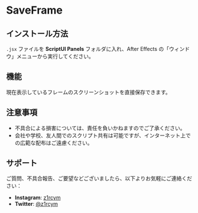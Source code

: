 # SaveFrame

## インストール方法
`.jsx` ファイルを **ScriptUI Panels** フォルダに入れ、After Effects の「ウィンドウ」メニューから実行してください。

## 機能
現在表示しているフレームのスクリーンショットを直接保存できます。

## 注意事項
- 不具合による損害については、責任を負いかねますのでご了承ください。
- 会社や学校、友人間でのスクリプト共有は可能ですが、インターネット上での広範な配布はご遠慮ください。

## サポート
ご質問、不具合報告、ご要望などございましたら、以下よりお気軽にご連絡ください：

- **Instagram**: [z1rcym](https://www.instagram.com/z1rcym)
- **Twitter**: [@z1rcym](https://twitter.com/z1rcym)
